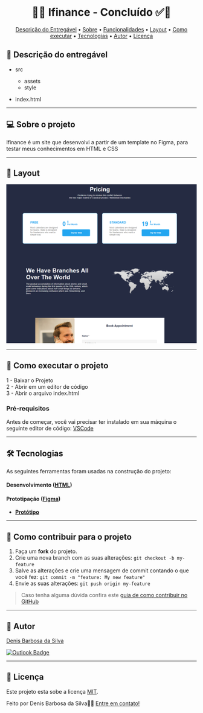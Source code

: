 <!-- MODELO PROJETO FINALIZADO -->
<h1 align="center"> 
	  🚀✅ Ifinance - Concluído ✅🚀
</h1>

<!-- ---------------------------------------------------------------------- -->

<!-- MODELO MENU DE NAVEGAÇÃO -->
<p align="center">
 <a href="#-Descrição-do-entregável">Descrição do Entregável</a> •
 <a href="#-sobre-o-projeto">Sobre</a> •
 <a href="#-funcionalidades">Funcionalidades</a> •
 <a href="#-layout">Layout</a> • 
 <a href="#-como-executar-o-projeto">Como executar</a> • 
 <a href="#-tecnologias">Tecnologias</a> • 
 <a href="#-autor">Autor</a> • 
 <a href="#user-content--licença">Licença</a>
</p>

<!-- ---------------------------------------------------------------------- -->

<!-- MODELO DE DESCRIÇÃO -->
## 📄 Descrição do entregável

<!-- EXEMPLO DE DESCRIÇÃO DE UM PROJETO: -->
- src
  - assets
  - style
    
- index.html 

---

<!-- ---------------------------------------------------------------------- -->

<!-- MODELO DESCRIÇÃO SOBRE O PROJETO: -->
## 💻 Sobre o projeto

<!-- EXPLICA O MOTIVO DO PROJETO -->
Ifinance é um site que desenvolvi a partir de um template no Figma, para testar meus conhecimentos em HTML e CSS

---

<!-- ---------------------------------------------------------------------- -->

<!-- EXEMPLO DE LAYOUT: -->
## 🎨 Layout

<!-- AQUI VOCÊ PASSA O CAMINHO DA IMAGEM -->
![Mobile1](https://github.com/yDenBarbosa/Ifinance/blob/main/src/assets/images/Thumbnail.png)

---

<!-- ---------------------------------------------------------------------- -->

<!-- MODELO DE COMO EXECUTAR O PROJETO -->
## 🚀 Como executar o projeto

1 - Baixar o Projeto <br>
2 - Abrir em um editor de código<br>
3 - Abrir o arquivo index.html

<!-- ---------------------------------------------------------------------- -->

<!-- MODELO DE PRÉ REQUISITOS -->
### Pré-requisitos

Antes de começar, você vai precisar ter instalado em sua máquina o seguinte editor de código:
[VSCode](https://code.visualstudio.com/)

---

<!-- ---------------------------------------------------------------------- -->

<!-- MODELO DE TECNOLOGIAS -->
## 🛠 Tecnologias

As seguintes ferramentas foram usadas na construção do projeto:

#### **Desenvolvimento**  ([HTML](https://reactjs.org/)) 


#### **Prototipação** ([Figma](https://www.figma.com/))

- **[Protótipo](https://www.figma.com/file/J1zv4Q8hCFhxhuZE5XINxu/Prototipa%C3%A7%C3%A3o-desafio-Digitalk?t=9EYQVYnf9XIZWWZr-1)**

---

<!-- ---------------------------------------------------------------------- -->

<!-- MODELO DE COMO CONTRIBUIR PARA O PROJETO -->
## 💪 Como contribuir para o projeto

1. Faça um **fork** do projeto.
2. Crie uma nova branch com as suas alterações: `git checkout -b my-feature`
3. Salve as alterações e crie uma mensagem de commit contando o que você fez: `git commit -m "feature: My new feature"`
4. Envie as suas alterações: `git push origin my-feature`
> Caso tenha alguma dúvida confira este [guia de como contribuir no GitHub](./CONTRIBUTING.md)

---

<!-- ---------------------------------------------------------------------- -->

<!-- MODELO DE AUTOR-->
## 🦸 Autor

<a href="https://www.linkedin.com/in/denis-b-silva/">
Denis Barbosa da Silva</a>
 <br />
 
[![Outlook Badge](https://img.shields.io/badge/-denis9195@hotmail.com-0078D4?style=flat-square&logo=Microsoft-Outlook&logoColor=white&link=mailto:denis9195@hotmail.com)](mailto:denis9195@hotmail.com)

---

<!-- ---------------------------------------------------------------------- -->

<!-- MODELO DE LICENÇA -->
## 📝 Licença

Este projeto esta sobe a licença [MIT](./LICENSE).

Feito por Denis Barbosa da Silva👋🏽 [Entre em contato!](https://www.linkedin.com/in/denis-b-silva/)


